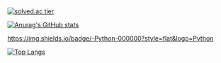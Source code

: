 ### 

<!--
**Jun1023/Jun1023** is a ✨ _special_ ✨ repository because its `README.md` (this file) appears on your GitHub profile.

Here are some ideas to get you started:

- 🔭 I’m currently working on ...
- 🌱 I’m currently learning ...
- 👯 I’m looking to collaborate on ...
- 🤔 I’m looking for help with ...
- 💬 Ask me about ...
- 📫 How to reach me: ...
- 😄 Pronouns: ...
- ⚡ Fun fact: ...
-->

[![solved.ac tier](http://mazassumnida.wtf/api/generate_badge?boj=junpyo4515)](https://solved.ac/junpyo4515)

[![Anurag's GitHub stats](https://github-readme-stats.vercel.app/api?username=Jun1023)](https://github.com/Jun1023/github-readme-stats)

https://img.shields.io/badge/-Python-000000?style=flat&logo=Python

[![Top Langs](https://github-readme-stats.vercel.app/api/top-langs/?username=junpyo4515ID&layout=compact&theme=default&langs_count=5)](https://github.com/anuraghazra/github-readme-stats)

